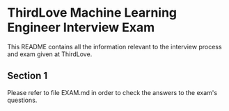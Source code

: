 ThirdLove Machine Learning Engineer Interview Exam
==================================================

This README contains all the information relevant to the interview process and
exam given at ThirdLove.

Section 1
---------

Please refer to file EXAM.md in order to check the answers to the exam's
questions.
